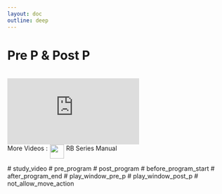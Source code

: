 ```yaml
---
layout: doc
outline: deep
---
```


# Pre P & Post P

<br>

<iframe class="video-resources"
src="https://www.youtube.com/embed/iZ_FRfspBjA?si=1BAcqu_0UyKfcjfD"
title="UI Screen Layout" 
frameborder="0" 
allow="accelerometer; autoplay; clipboard-write; encrypted-media; gyroscope; picture-in-picture; web-share" 
referrerpolicy="strict-origin-when-cross-origin" 
allowfullscreen>
</iframe>

<br>

<div class="more-videos-info">
  <span>More Videos : </span>
  <img src="/youtube_64.png" width=32 height=32 />
  <a href="https://www.youtube.com/playlist?list=PLa7dlfy7PJ2w79uPRvhXDd61yqKZtpVdc" target="_blank">
    RB Series Manual
  </a>
</div>

\# study_video
\# pre_program
\# post_program
\# before_program_start
\# after_program_end
\# play_window_pre_p
\# play_window_post_p
\# not_allow_move_action

<style scoped>
img {
  margin: 0 5px;
}

a {
  text-decoration: none;
}

.more-videos-info {
  display: flex;
}
</style>
